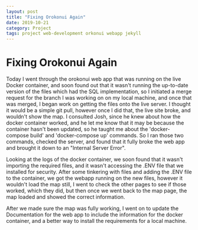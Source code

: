 ```yaml
---
layout: post
title: "Fixing Orokonui Again"
date: 2019-10-21
category: Project
tags: project web-development orkonui webapp jekyll
---
```


# Fixing Orokonui Again

Today I went through the orokonui web app that was running on the live Docker container, and soon found out that it wasn't running the up-to-date version of the files which had the SQL implementation, so I initiated a merge request for the branch I was working on
on my local machine, and once that was merged, I began work on getting the files onto the live server. I thought it would be a simple git pull, however once I did that, the live site broke, and wouldn't show the map. I consulted Josh, since he knew about how the
docker container worked, and he let me know that it may be because the container hasn't been updated, so he taught me about the 'docker-compose build' and 'docker-compose up' commands. So I ran those two commands, checked the server, and found that it fully broke the
web app and brought it down to an "Internal Server Error".

Looking at the logs of the docker container, we soon found that it wasn't importing the required files, and it wasn't accessing the .ENV file that we installed for security. After some tinkering with files and adding the .ENV file to the container, we got the webapp
running on the new files, however it wouldn't load the map still, I went to check the other pages to see if those worked, which they did, but then once we went back to the map page, the map loaded and showed the correct information.

After we made sure the map was fully working, I went on to update the Documentation for the web app to include the information for the docker container, and a better way to install the requirements for a local machine.
